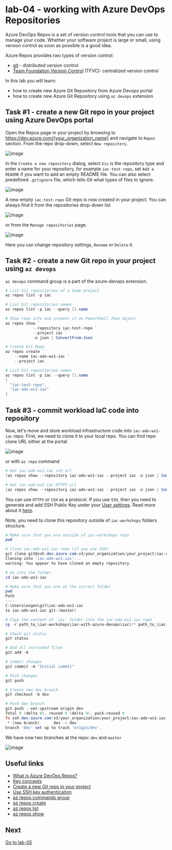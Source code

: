 # lab-04 - working with Azure DevOps Repositories

Azure DevOps Repos is a set of version control tools that you can use to manage your code. Whether your software project is large or small, using version control as soon as possible is a good idea.

Azure Repos provides two types of version control:

* [git](https://learn.microsoft.com/en-us/azure/devops/repos/get-started/what-is-repos?view=azure-devops#git) - distributed version control
* [Team Foundation Version Control](https://learn.microsoft.com/en-us/azure/devops/repos/get-started/what-is-repos?view=azure-devops#tfvc) (TFVC): centralized version control

In this lab you will learn:

* how to create new Azure Git Repository from Azure Devops portal
* how to create new Azure Git Repository using `az devops` extension

## Task #1 - create a new Git repo in your project using Azure DevOps portal

Open the Repos page in your project by browsing to https://dev.azure.com/{your_organization_name} and navigate to `Repos` section. From the repo drop-down, select `New repository`.

![image](images/task1-1.jpg)

In the `Create a new repository` dialog, select `Gis` is the repository type and enter a name for your repository, for example `iac-test-repo`, set `Add a README` if you want to add an empty README file. You can also select predefined `.gitignore` file, which tells Git what types of files to ignore. 

![image](images/task1-2.jpg)

A new empty `iac-test-repo` Git repo is now created in your project. You can always find it from the repositories drop-down list

![image](images/task1-3.jpg)

or from the `Manage repositories` page.

![image](images/task1-4.jpg)

Here you can change repository settings, `Rename` or `Delete` it. 

## Task #2 - create a new Git repo in your project using `az devops`

`az devops` command group is a part of the azure-devops extension.

```powershell
# List Git repositories of a team project
az repos list -p iac

# List Git repositories names
az repos list -p iac --query [].name

# Show repo info and present it as PowerShell JSon object
az repos show `
            --repository iac-test-repo `
            --project iac `
            -o json | ConvertFrom-Json

# Create Git Repo 
az repos create `
    --name iac-ado-ws1-iac `
    --project iac

# List Git repositories names
az repos list -p iac --query [].name
[
  "iac-test-repo",
  "iac-ado-ws1-iac"
]
```

## Task #3 - commit workload IaC code into repository

Now, let's move and store workload infrastructure code into `iac-ado-ws1-iac` repo. 
First, we need to clone it to your local repo. You can find repo clone URL either at the portal

![image](images/task3-1.jpg)

or with `az repo` command

```powershell
# Get iac-ado-ws1-iac ssh url
(az repos show --repository iac-ado-ws1-iac --project iac -o json | ConvertFrom-Json).sshUrl

# Get iac-ado-ws1-iac HTTPS url
(az repos show --repository iac-ado-ws1-iac --project iac -o json | ConvertFrom-Json).remoteUrl
```

You can use `HTTPS` or `SSH` as a protocol. If you use `SSH`, then you need to generate and add SSH Public Key under your [User settings](https://dev.azure.com/ifoobar/_usersSettings/keys). Read more about it [here](https://learn.microsoft.com/en-us/azure/devops/repos/git/use-ssh-keys-to-authenticate?view=azure-devops).

Note, you need to clone this repository outside of `iac-workshops` folders structure. 

```powershell
# Make sure that you are outside of iac-workshops repo
pwd

# Clone iac-ado-ws1-iac repo (if you use SSH)
git clone git@ssh.dev.azure.com:v3/your_organization/your_project/iac-ado-ws1-iac
Cloning into 'iac-ado-ws1-iac'...
warning: You appear to have cloned an empty repository.

# Go into the folder
cd iac-ado-ws1-iac

# Make sure that you are at the correct folder
pwd
Path
----
C:\Users\evgen\git\iac-ado-ws1-iac
❯❯ iac-ado-ws1-iac git:(master) 

# Copy the content of `iac` folder into the iac-ado-ws1-iac repo
cp -r path_to_\iac-workshops\iac-with-azure-devops\iac\** path_to_\iac-ado-ws1-iac

# Check git status
git status

# Add all untracked files
git add -A

# Commit changes
git commit -m "Initial commit"

# Push changes
git push

# Create new dev branch
git checkout -b dev

# Push dev branch
git push --set-upstream origin dev
Total 0 (delta 0), reused 0 (delta 0), pack-reused 0
To ssh.dev.azure.com:v3/your_organization/your_project/iac-ado-ws1-iac
 * [new branch]      dev -> dev
branch 'dev' set up to track 'origin/dev'.
```

We have now two branches at the repo: `dev` and `master`

![image](images/task3-2.jpg)


## Useful links

* [What is Azure DevOps Repos?](https://learn.microsoft.com/en-us/azure/devops/repos/get-started/what-is-repos?view=azure-devops)
* [Key concepts](https://learn.microsoft.com/en-us/azure/devops/repos/get-started/key-concepts-repos?source=recommendations&view=azure-devops)
* [Create a new Git repo in your project](https://learn.microsoft.com/en-us/azure/devops/repos/git/create-new-repo?view=azure-devops)
* [Use SSH key authentication](https://learn.microsoft.com/en-us/azure/devops/repos/git/use-ssh-keys-to-authenticate?view=azure-devops)
* [az repos commands group](https://learn.microsoft.com/en-us/cli/azure/repos?view=azure-cli-latest)
* [az repos create](https://learn.microsoft.com/en-us/cli/azure/repos?view=azure-cli-latest#az-repos-create)
* [az repos list](https://learn.microsoft.com/en-us/cli/azure/repos?view=azure-cli-latest#az-repos-list)
* [az repos show](https://learn.microsoft.com/en-us/cli/azure/repos?view=azure-cli-latest#az-repos-show)

## Next
[Go to lab-05](../lab-05/readme.md)